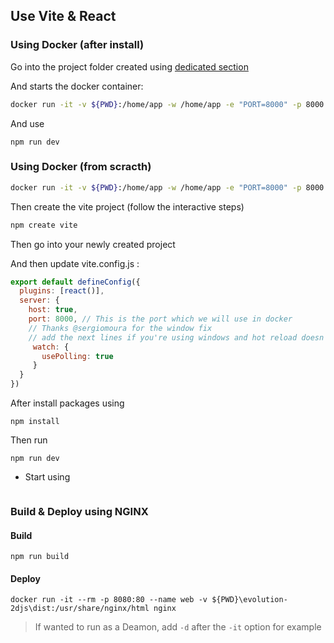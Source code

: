 

## Use Vite & React

### Using Docker (after install)
Go into the project folder created using [dedicated section](#using-docker-from-scracth)

And starts the docker container:
```bash
docker run -it -v ${PWD}:/home/app -w /home/app -e "PORT=8000" -p 8000:8000 -u node node:latest /bin/bash
```

And use
```
npm run dev
```

### Using Docker (from scracth)
```bash
docker run -it -v ${PWD}:/home/app -w /home/app -e "PORT=8000" -p 8000:8000 -u node node:latest /bin/bash
```
Then create the vite project (follow the interactive steps)
```bash
npm create vite
```

Then go into your newly created project

And then update vite.config.js :
```js
export default defineConfig({
  plugins: [react()],
  server: {
    host: true,
    port: 8000, // This is the port which we will use in docker
    // Thanks @sergiomoura for the window fix
    // add the next lines if you're using windows and hot reload doesn't work
     watch: {
       usePolling: true
     }
  }
})
```

After install packages using
```
npm install
```

Then run 
```
npm run dev
```



* Start using
```
```

### Build & Deploy using NGINX

#### Build

```
npm run build
```

#### Deploy
```
docker run -it --rm -p 8080:80 --name web -v ${PWD}\evolution-2djs\dist:/usr/share/nginx/html nginx
```
> If wanted to run as a Deamon, add `-d` after the `-it` option for example